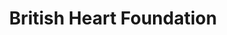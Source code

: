 ---
title: "British Heart Foundation"
url: /edinburgh/british-heart-foundation-shandwick-place/
shop: Gebrauchtwaren
---